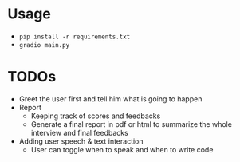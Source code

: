 # Usage
- `pip install -r requirements.txt`
- `gradio main.py`
# TODOs
- Greet the user first and tell him what is going to happen
- Report
  - Keeping track of scores and feedbacks
  - Generate a final report in pdf or html to summarize the whole interview and final feedbacks
- Adding user speech & text interaction
  - User can toggle when to speak and when to write code
